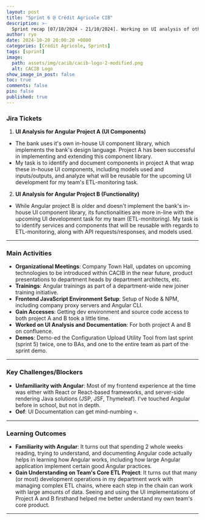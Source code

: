 ```yaml
---
layout: post
title: "Sprint 6 @ Crédit Agricole CIB"
description: >-
  Sprint recap [07/10/2024 - 21/10/2024]. Working on UI analysis of other Angular projects in the bank, in preparation for UI development.
author: ryo
date: 2024-10-20 20:00:20 +0800
categories: [Crédit Agricole, Sprints]
tags: [sprint]
image:
  path: assets/img/cacib/cacib-logo-2-modified.png
  alt: CACIB Logo
show_image_in_post: false
toc: true
comments: false
pin: false
published: true
---
```


### Jira Tickets

1. **UI Analysis for Angular Project A (UI Components)**
  - The bank uses it's own in-house UI component library, which implements the bank's design language. Project A has been successful in implementing and extending this component library.
  - My task is to identify and document components in project A that wrap these in-house UI components, including models used and inputs/outputs, and analyze what will be reusable for the upcoming UI development for my team's ETL-monitoring task.

2. **UI Analysis for Angular Project B (Functionality)**
  - While Angular project B is older and doesn't implement the bank's in-house UI component library, its functionalities are more in-line with the upcoming UI development task for my team (ETL-monitoring).
  My task is to identify services and components that will be reusable with regards to ETL-monitoring, along with API requests/responses, and models used.

---

### Main Activities

- **Organizational Meetings**: Company Town Hall, updates on upcoming technologies to be introduced within CACIB in the near future, product presentations to department heads by department architects, etc.
- **Trainings**: Angular trainings as part of a department-wide new joiner training initiative.
- **Frontend JavaScript Environment Setup**: Setup of Node & NPM, including company proxy servers and Angular CLI.
- **Gain Accesses**: Getting dev environment and source code access to both project A and B took a little time.
- **Worked on UI Analysis and Documentation**: For both project A and B on confluence.
- **Demos**: Demo-ed the Configuration Upload Utility Tool from last sprint (sprint 5) twice, one to BAs, and one to the entire team as part of the sprint demo.

---

### Key Challenges/Blockers

- **Unfamiliarity with Angular**: Most of my frontend experience at the time was either with React or React-based frameworks, and server-side rendering Java solutions (JSP, JSF, Thymeleaf). I've touched Angular before in school, but not in depth.
- **Oof**: UI Documentation can get mind-numbing :skull:.

---

### Learning Outcomes

- **Familiarity with Angular**: It turns out that spending 2 whole weeks reading, trying to understand, and documenting Angular code actually helps in learning how Angular works, including how large Angular application implement certain good Angular practices. 
- **Gain Understanding on Team's Core ETL Project**: It turns out that many (or most) development operations in my department work with managing complex ETL chains, where each step in the chain can work with large amounts of data. Seeing and using the UI implementations of Project A and B firsthand helped me better understand my own team's core product.

---
